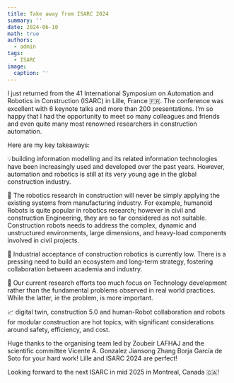 ```yaml
---
title: Take away from ISARC 2024
summary: ''
date: 2024-06-10
math: true
authors:
  - admin
tags:
  - ISARC
image:
  caption: ''
---
```

I just returned from the 41 International Symposium on Automation and Robotics in Construction (ISARC) in Lille, France 🇫🇷. The conference was excellent with 6 keynote talks and more than 200 presentations. I’m so happy that I had the opportunity to meet so many colleagues and friends and even quite many most renowned researchers in construction automation.

Here are my key takeaways:

💡building information modelling and its related information technologies have been increasingly used and developed over the past years. However, automation and robotics is still at its very young age in the global construction industry. 

🎈 The robotics research in construction will never be simply applying the existing systems from manufacturing industry. For example, humanoid Robots is quite popular in robotics research; however in civil and construction Engineering, they are so far considered as not suitable. Construction robots needs to address the complex, dynamic and unstructured environments, large dimensions, and heavy-load components involved in civil projects.

🔎 Industrial acceptance of construction robotics is currently low. There is a pressing need to build an ecosystem and long-term strategy, fostering collaboration between academia and industry.

📌 Our current research efforts too much focus on Technology development rather than the fundamental problems observed in real world practices. While the latter, ie the problem, is more important.

📈 digital twin, construction 5.0 and human-Robot collaboration and robots for modular construction are hot topics, with significant considerations around safety, efficiency, and cost.

Huge thanks to the organising team led by Zoubeir LAFHAJ and the scientific committee Vicente A. Gonzalez Jiansong Zhang Borja García de Soto for your hard work! Lille and ISARC 2024 are perfect!

Looking forward to the next ISARC in mid 2025 in Montreal, Canada 🇨🇦!


